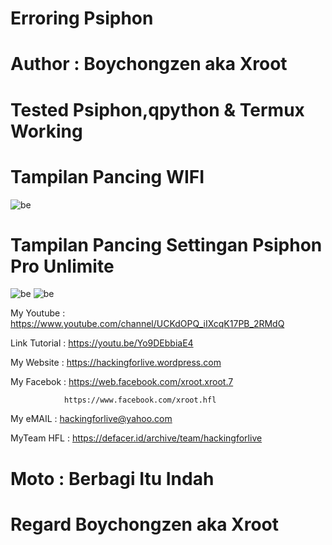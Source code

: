 # Erroring Psiphon

# Author : Boychongzen aka Xroot

# Tested  Psiphon,qpython & Termux Working

# Tampilan Pancing WIFI
![be](https://raw.githubusercontent.com/boychongzen18/Erroring-Popon/master/wifi.jpg)
# Tampilan Pancing Settingan Psiphon Pro Unlimite
![be](https://raw.githubusercontent.com/boychongzen18/Erroring-Popon/master/popon.jpg)
![be](https://raw.githubusercontent.com/boychongzen18/Erroring-Popon/master/sett.jpg)

My Youtube    : https://www.youtube.com/channel/UCKdOPQ_iIXcqK17PB_2RMdQ

Link Tutorial : https://youtu.be/Yo9DEbbiaE4

My Website    : https://hackingforlive.wordpress.com

My Facebok    : https://web.facebook.com/xroot.xroot.7

                https://www.facebook.com/xroot.hfl

My eMAIL      : hackingforlive@yahoo.com

MyTeam HFL    : https://defacer.id/archive/team/hackingforlive

# Moto : Berbagi Itu Indah

# Regard Boychongzen aka Xroot
